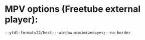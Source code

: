 # MPV options (Freetube external player):
```
--ytdl-format=22/best;--window-maximized=yes;--no-border
```
